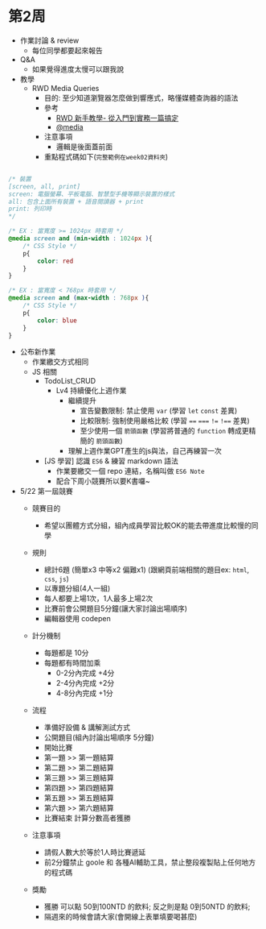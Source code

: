 # 第2周

- 作業討論 & review
  - 每位同學都要起來報告
- Q&A
  - 如果覺得進度太慢可以跟我說
- 教學
  - RWD Media Queries
    - 目的: 至少知道瀏覽器怎麼做到響應式，略懂媒體查詢器的語法
    - 參考
      - [RWD 新手教學- 從入門到實務一篇搞定](https://seanacnet.com/css/rwd-media-query/)
      - [@media](https://developer.mozilla.org/zh-CN/docs/Web/CSS/@media)
    - 注意事項
      - 邏輯是後面蓋前面
    - 重點程式碼如下(`完整範例在week02資料夾`)
```css

/* 裝置
[screen, all, print]
screen: 電腦螢幕、平板電腦、智慧型手機等顯示裝置的樣式
all: 包含上面所有裝置 + 語音閱讀器 + print 
print: 列印時
*/

/* EX : 當寬度 >= 1024px 時套用 */
@media screen and (min-width : 1024px ){
    /* CSS Style */
    p{
        color: red
    }
}

/* EX : 當寬度 < 768px 時套用 */
@media screen and (max-width : 768px ){
    /* CSS Style */
    p{
        color: blue
    }
}
```
- 公布新作業
  - 作業繳交方式相同
  - JS 相關
    - TodoList_CRUD
      - Lv4 持續優化上週作業
        - 繼續提升
          - 宣告變數限制: 禁止使用 `var` (學習 `let` `const` 差異)
          - 比較限制: 強制使用嚴格比較 (學習 `==` `===` `!=` `!==` 差異)
          - 至少使用一個 `箭頭函數` (學習將普通的 `function` 轉成更精簡的 `箭頭函數`)
        - 理解上週作業GPT產生的js與法，自己再練習一次
    - [JS 學習] 認識 `ES6` & 練習 markdown 語法
      - 作業要繳交一個 repo 連結，名稱叫做 `ES6 Note`
      - 配合下周小競賽所以要K書囉~
- 5/22 第一屆競賽
  - 競賽目的
    - 希望以團體方式分組，組內成員學習比較OK的能去帶進度比較慢的同學
  - 規則
    - 總計6題 (簡單x3 中等x2 偏難x1) (跟網頁前端相關的題目ex: `html`, `css`, `js`)
    - 以專題分組(4人一組)
    - 每人都要上場1次，1人最多上場2次
    - 比賽前會公開題目5分鐘(讓大家討論出場順序)
    - 編輯器使用 codepen
  - 計分機制
    - 每題都是 10分
    - 每題都有時間加乘
      - 0-2分內完成 +4分
      - 2-4分內完成 +2分
      - 4-8分內完成 +1分

  - 流程
    - 準備好設備 & 講解測試方式
    - 公開題目(組內討論出場順序 5分鐘)
    - 開始比賽
    - 第一題 >> 第一題結算
    - 第二題 >> 第二題結算
    - 第三題 >> 第三題結算
    - 第四題 >> 第四題結算
    - 第五題 >> 第五題結算
    - 第六題 >> 第六題結算
    - 比賽結束 計算分數高者獲勝
  - 注意事項 
    - 請假人數大於等於1人時比賽遞延
    - 前2分鐘禁止 goole 和 各種AI輔助工具，禁止整段複製貼上任何地方的程式碼
  - 獎勵
    - 獲勝 可以點 50到100NTD 的飲料; 反之則是點 0到50NTD 的飲料;
    - 隔週來的時候會請大家(會開線上表單填要喝甚麼)
    
